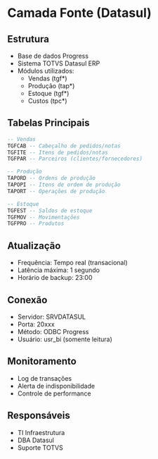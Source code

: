 # Camada Fonte (Datasul)

## Estrutura
- Base de dados Progress
- Sistema TOTVS Datasul ERP
- Módulos utilizados:
  * Vendas (tgf*)
  * Produção (tap*)
  * Estoque (tgf*)
  * Custos (tpc*)

## Tabelas Principais
```sql
-- Vendas
TGFCAB -- Cabeçalho de pedidos/notas
TGFITE -- Itens de pedidos/notas
TGFPAR -- Parceiros (clientes/fornecedores)

-- Produção
TAPORD -- Ordens de produção
TAPOPI -- Itens de ordem de produção
TAPORT -- Operações de produção

-- Estoque
TGFEST -- Saldos de estoque
TGFMOV -- Movimentações
TGFPRO -- Produtos
```

## Atualização
- Frequência: Tempo real (transacional)
- Latência máxima: 1 segundo
- Horário de backup: 23:00

## Conexão
- Servidor: SRVDATASUL
- Porta: 20xxx
- Método: ODBC Progress
- Usuário: usr_bi (somente leitura)

## Monitoramento
- Log de transações
- Alerta de indisponibilidade
- Controle de performance

## Responsáveis
- TI Infraestrutura
- DBA Datasul
- Suporte TOTVS